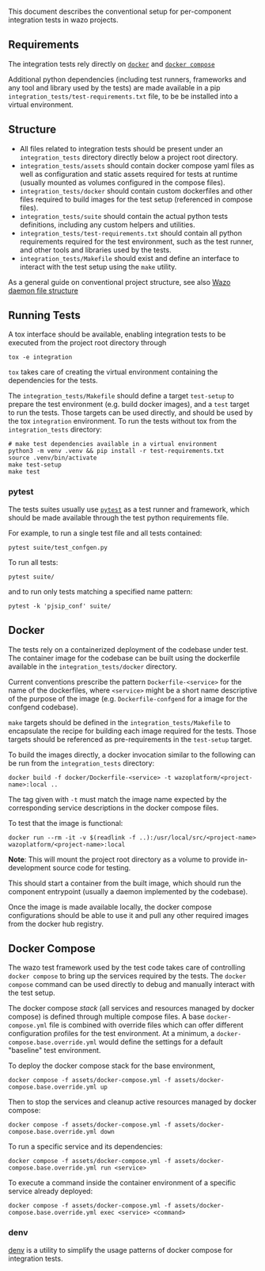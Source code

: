 This document describes the conventional setup for per-component integration tests in wazo projects.

## Requirements

The integration tests rely directly on [`docker`](https://docs.docker.com/) and
[`docker compose`](https://docs.docker.com/compose/)

Additional python dependencies (including test runners, frameworks and any tool and library used by
the tests) are made available in a pip `integration_tests/test-requirements.txt` file, to be be
installed into a virtual environment.

## Structure

- All files related to integration tests should be present under an `integration_tests` directory
  directly below a project root directory.
- `integration_tests/assets` should contain docker compose yaml files as well as configuration and
  static assets required for tests at runtime (usually mounted as volumes configured in the compose
  files).
- `integration_tests/docker` should contain custom dockerfiles and other files required to build
  images for the test setup (referenced in compose files).
- `integration_tests/suite` should contain the actual python tests definitions, including any custom
  helpers and utilities.
- `integration_tests/test-requirements.txt` should contain all python requirements required for the
  test environment, such as the test runner, and other tools and libraries used by the tests.
- `integration_tests/Makefile` should exist and define an interface to interact with the test setup
  using the `make` utility.

As a general guide on conventional project structure, see also
[Wazo daemon file structure](https://github.com/wazo-platform/wazo-notebook/blob/master/file-structure.md)

## Running Tests

A tox interface should be available, enabling integration tests to be executed from the project root
directory through

```shell
tox -e integration
```

`tox` takes care of creating the virtual environment containing the dependencies for the tests.

The `integration_tests/Makefile` should define a target `test-setup` to prepare the test environment
(e.g. build docker images), and a `test` target to run the tests. Those targets can be used
directly, and should be used by the tox `integration` environment. To run the tests without tox from
the `integration_tests` directory:

```shell
# make test dependencies available in a virtual environment
python3 -m venv .venv && pip install -r test-requirements.txt
source .venv/bin/activate
make test-setup
make test
```

### pytest

The tests suites usually use [`pytest`](https://docs.pytest.org) as a test runner and framework,
which should be made available through the test python requirements file.

For example, to run a single test file and all tests contained:

```shell
pytest suite/test_confgen.py
```

To run all tests:

```shell
pytest suite/
```

and to run only tests matching a specified name pattern:

```shell
pytest -k 'pjsip_conf' suite/
```

## Docker

The tests rely on a containerized deployment of the codebase under test. The container image for the
codebase can be built using the dockerfile available in the `integration_tests/docker` directory.

Current conventions prescribe the pattern `Dockerfile-<service>` for the name of the dockerfiles,
where `<service>` might be a short name descriptive of the purpose of the image (e.g.
`Dockerfile-confgend` for a image for the confgend codebase).

`make` targets should be defined in the `integration_tests/Makefile` to encapsulate the recipe for
building each image required for the tests. Those targets should be referenced as pre-requirements
in the `test-setup` target.

To build the images directly, a docker invocation similar to the following can be run from the
`integration_tests` directory:

```shell
docker build -f docker/Dockerfile-<service> -t wazoplatform/<project-name>:local ..
```

The tag given with `-t` must match the image name expected by the corresponding service descriptions
in the docker compose files.

To test that the image is functional:

```shell
docker run --rm -it -v $(readlink -f ..):/usr/local/src/<project-name> wazoplatform/<project-name>:local
```

**Note**: This will mount the project root directory as a volume to provide in-development source
code for testing.

This should start a container from the built image, which should run the component entrypoint
(usually a daemon implemented by the codebase).

Once the image is made available locally, the docker compose configurations should be able to use it
and pull any other required images from the docker hub registry.

## Docker Compose

The wazo test framework used by the test code takes care of controlling `docker compose` to bring up
the services required by the tests. The `docker compose` command can be used directly to debug and
manually interact with the test setup.

The docker compose _stack_ (all services and resources managed by docker compose) is defined through
multiple compose files. A base `docker-compose.yml` file is combined with override files which can
offer different configuration profiles for the test environment. At a minimum, a
`docker-compose.base.override.yml` would define the settings for a default "baseline" test
environment.

To deploy the docker compose stack for the base environment,

```shell
docker compose -f assets/docker-compose.yml -f assets/docker-compose.base.override.yml up
```

Then to stop the services and cleanup active resources managed by docker compose:

```shell
docker compose -f assets/docker-compose.yml -f assets/docker-compose.base.override.yml down
```

To run a specific service and its dependencies:

```shell
docker compose -f assets/docker-compose.yml -f assets/docker-compose.base.override.yml run <service>
```

To execute a command inside the container environment of a specific service already deployed:

```shell
docker compose -f assets/docker-compose.yml -f assets/docker-compose.base.override.yml exec <service> <command>
```

### denv

[denv](https://github.com/wazo-platform/denv) is a utility to simplify the usage patterns of docker
compose for integration tests.
